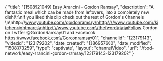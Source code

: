 {
    "title": "[1508521049] Easy Arancini - Gordon Ramsay",
    "description": "A fantastic meal which can be made from leftovers, into a completely new dish!\n\nIf you liked this clip check out the rest of Gordon's Channels \n\nhttp:\/\/www.youtube.com\/gordonramsay\nhttp:\/\/www.youtube.com\/kitchennightmares\nhttp:\/\/www.youtube.com\/thefword\n\n\nFollow Gordon on Twitter @GordonRamsay01 and Facebook https:\/\/www.facebook.com\/Gordonramsay01",
    "channelid": "123179143",
    "videoid": "123179202",
    "date_created": "1386957600",
    "date_modified": "1508373259",
    "type": "captivate",
    "layout": "channelVideo",
    "url": "\/food-network\/easy-arancini-gordon-ramsay\/123179143-123179202"
}